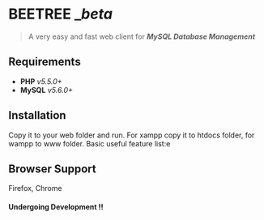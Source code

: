 # BEETREE _*beta*
> A very easy and fast web client for ***MySQL Database Management***


## Requirements

* **PHP** *v5.5.0+*
* **MySQL** *v5.6.0+*

## Installation
Copy it to your web folder and run. For xampp copy it to htdocs folder, for wampp to www folder.
Basic useful feature list:e

## Browser Support
Firefox, Chrome

#### Undergoing Development !!

